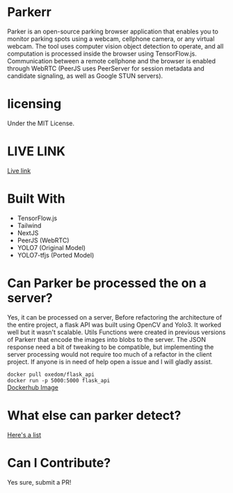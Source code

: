 # Parkerr

Parker is an open-source parking browser application that enables you to monitor parking spots using a webcam, cellphone camera, or any virtual webcam. The tool uses computer vision object detection to operate, and all computation is processed inside the browser using TensorFlow.js. Communication between a remote cellphone and the browser is enabled through WebRTC (PeerJS uses PeerServer for session metadata and candidate signaling, as well as Google STUN servers).

# licensing

Under the MIT License.

# LIVE LINK

[Live link](https://parker-oxedoms-projects.vercel.app/)


# Built With

- TensorFlow.js
- Tailwind
- NextJS
- PeerJS (WebRTC)
- YOLO7 (Original Model)
- YOLO7-tfjs (Ported Model)

# Can Parker be processed the on a server?

Yes, it can be processed on a server, Before refactoring the architecture of the entire project, a flask API was built using OpenCV and Yolo3. It worked well but it wasn't scalable. Utils Functions were created in previous versions of Parkerr that encode the images into blobs to the server. The JSON response need a bit of tweaking to be compatible, but implementing the server processing would not require too much of a refactor in the client project. If anyone is in need of help open a issue and I will gladly assist.

`docker pull oxedom/flask_api` <br/>
`docker run -p 5000:5000 flask_api` <br/>
[Dockerhub Image](https://hub.docker.com/repository/docker/oxedom/flask_api/) <br/>

# What else can parker detect?

[Here's a list](https://github.com/oxedom/parker/blob/main/client/libs/labels.json)

# Can I Contribute?

Yes sure, submit a PR!

